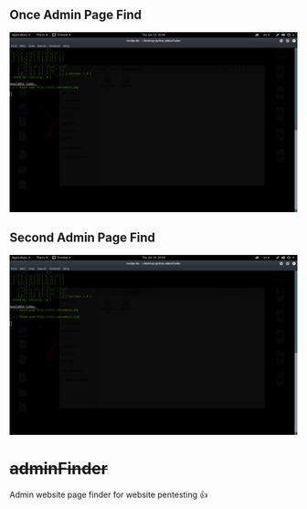 ## Once Admin Page Find

![Screenshot](1.png)


## Second Admin Page Find


![Screenshot](2.png)

# ~~adminFinder~~

Admin website page finder for website pentesting :+1:
